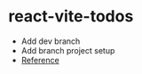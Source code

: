 # react-vite-todos

- Add dev branch
- Add branch project setup
- [ Reference ](https://ibaslogic.com/react-tutorial-for-beginners/)

